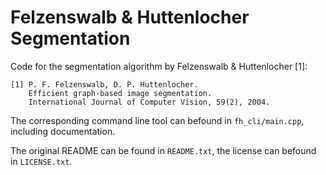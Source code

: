 # Felzenswalb & Huttenlocher Segmentation

Code for the segmentation algorithm by Felzenswalb & Huttenlocher [1]:

    [1] P. F. Felzenswalb, D. P. Huttenlocher.
        Efficient graph-based image segmentation.
        International Journal of Computer Vision, 59(2), 2004.

The corresponding command line tool can befound in `fh_cli/main.cpp`, including documentation.

The original README can be found in `README.txt`, the license can befound in `LICENSE.txt`.